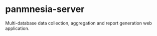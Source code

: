 # panmnesia-server
Multi-database data collection, aggregation and report generation web application.

